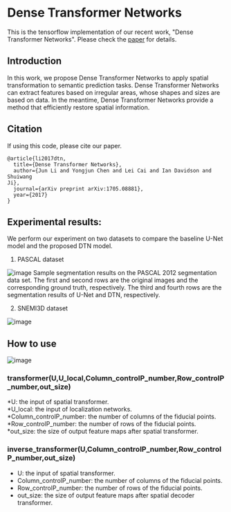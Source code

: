 # Dense Transformer Networks

This is the tensorflow implementation of our recent work, "Dense Transformer Networks". Please check the [paper](https://arxiv.org/abs/1705.08881) for details.

## Introduction

In this work, we propose Dense Transformer Networks to apply spatial transformation to semantic prediction tasks. 
Dense Transformer Networks can extract features based on irregular areas, whose shapes and sizes are based on data.
In the meantime, Dense Transformer Networks provide a method that efficiently restore spatial information.

## Citation
If using this code, please cite our paper.
```
@article{li2017dtn,
  title={Dense Transformer Networks},
  author={Jun Li and Yongjun Chen and Lei Cai and Ian Davidson and Shuiwang
Ji},
  journal={arXiv preprint arXiv:1705.08881},
  year={2017}
}
```


## Experimental results:
We perform our experiment on two datasets to compare the baseline U-Net model and the proposed DTN model.

1. PASCAL dataset

![image](https://github.com/divelab/dtn/blob/master/results/PASCALresult.png)
Sample segmentation results on the PASCAL 2012 segmentation data set. The first and
second rows are the original images and the corresponding ground truth, respectively. The third and
fourth rows are the segmentation results of U-Net and DTN, respectively.

2. SNEMI3D dataset

![image](https://github.com/divelab/dtn/blob/master/results/SNEMI3Dresult.PNG)


## How to use

![image](https://github.com/divelab/dtn/blob/master/results/architecture.PNG)

### transformer(U,U_local,Column_controlP_number,Row_controlP_number,out_size)

*U: the input of spatial transformer.  
*U_local: the input of localization networks.  
*Column_controlP_number: the number of columns of the fiducial points.  
*Row_controlP_number: the number of rows of the fiducial points.  
*out_size: the size of output feature maps after spatial transformer. 

### inverse_transformer(U,Column_controlP_number,Row_controlP_number,out_size)

* U: the input of spatial transformer.  
* Column_controlP_number: the number of columns of the fiducial points.  
* Row_controlP_number: the number of rows of the fiducial points.  
* out_size: the size of output feature maps after spatial decoder transformer.







